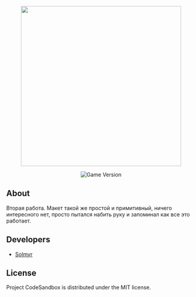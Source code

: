 <p align="center">
      <img src="https://i.ibb.co/fkY6p5d/Logo-1.png" width="426">
</p>

<p align="center">
   <img src="https://img.shields.io/badge/Version-1.0-blue" alt="Game Version">
</p>

## About

Вторая работа. Макет такой же простой и примитивный, ничего интересного нет, просто пытался набить руку и запоминал как все это работает.

## Developers

- [Solmyr](https://github.com/SoImyr)

## License
Project CodeSandbox is distributed under the MIT license.
